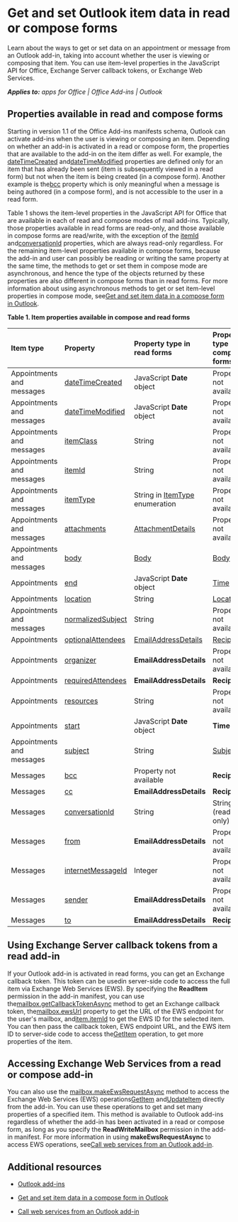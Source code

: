 
# Get and set Outlook item data in read or compose forms
Learn about the ways to get or set data on an appointment or message from an Outlook add-in, taking into account whether the user is viewing or composing that item. You can use item-level properties in the JavaScript API for Office, Exchange Server callback tokens, or Exchange Web Services.

 _**Applies to:** apps for Office | Office Add-ins | Outlook_


## Properties available in read and compose forms
<a name="mod_off15_GettingSettingItemDataReadAndCompose_Properties"> </a>

Starting in version 1.1 of the Office Add-ins manifests schema, Outlook can activate add-ins when the user is viewing or composing an item. Depending on whether an add-in is activated in a read or compose form, the properties that are available to the add-in on the item differ as well. For example, the [dateTimeCreated](http://dev.outlook.com/reference/add-ins/Office.context.mailbox.item.html%28Office.15%29.md) and[dateTimeModified](http://dev.outlook.com/reference/add-ins/Office.context.mailbox.item.html%28Office.15%29.md) properties are defined only for an item that has already been sent (item is subsequently viewed in a read form) but not when the item is being created (in a compose form). Another example is the[bcc](http://dev.outlook.com/reference/add-ins/Office.context.mailbox.item.html%28Office.15%29.md) property which is only meaningful when a message is being authored (in a compose form), and is not accessible to the user in a read form.

Table 1 shows the item-level properties in the JavaScript API for Office that are available in each of read and compose modes of mail add-ins. Typically, those properties available in read forms are read-only, and those available in compose forms are read/write, with the exception of the [itemId](http://dev.outlook.com/reference/add-ins/Office.context.mailbox.item.html%28Office.15%29.md) and[conversationId](http://dev.outlook.com/reference/add-ins/Office.context.mailbox.item.html%28Office.15%29.md) properties, which are always read-only regardless. For the remaining item-level properties available in compose forms, because the add-in and user can possibly be reading or writing the same property at the same time, the methods to get or set them in compose mode are asynchronous, and hence the type of the objects returned by these properties are also different in compose forms than in read forms. For more information about using asynchronous methods to get or set item-level properties in compose mode, see[Get and set item data in a compose form in Outlook](../outlook/compose/get-and-set-item-data-in-a-compose-form.md).


**Table 1. Item properties available in compose and read forms**


|**Item type**|**Property**|**Property type in read forms**|**Property type in compose forms**|
|:-----|:-----|:-----|:-----|
|Appointments and messages|[dateTimeCreated](http://dev.outlook.com/reference/add-ins/Office.context.mailbox.item.html%28Office.15%29.md)|JavaScript  **Date** object|Property not available|
|Appointments and messages|[dateTimeModified](http://dev.outlook.com/reference/add-ins/Office.context.mailbox.item.html%28Office.15%29.md)|JavaScript  **Date** object|Property not available|
|Appointments and messages|[itemClass](http://dev.outlook.com/reference/add-ins/Office.context.mailbox.item.html%28Office.15%29.md)|String|Property not available|
|Appointments and messages|[itemId](http://dev.outlook.com/reference/add-ins/Office.context.mailbox.item.html%28Office.15%29.md)|String|Property not available|
|Appointments and messages|[itemType](http://dev.outlook.com/reference/add-ins/Office.context.mailbox.item.html%28Office.15%29.md)|String in [ItemType](http://dev.outlook.com/reference/add-ins/Office.MailboxEnums.html%28Office.15%29.md) enumeration|Property not available|
|Appointments and messages|[attachments](http://dev.outlook.com/reference/add-ins/Office.context.mailbox.item.html%28Office.15%29.md)|[AttachmentDetails](http://dev.outlook.com/reference/add-ins/simple-types.html%28Office.15%29.md)|Property not available|
|Appointments and messages|[body](http://dev.outlook.com/reference/add-ins/Office.context.mailbox.item.html%28Office.15%29.md)|[Body](http://dev.outlook.com/reference/add-ins/Body.html%28Office.15%29.md)|[Body](http://dev.outlook.com/reference/add-ins/Body.html%28Office.15%29.md)|
|Appointments|[end](http://dev.outlook.com/reference/add-ins/Office.context.mailbox.item.html%28Office.15%29.md)|JavaScript  **Date** object|[Time](http://dev.outlook.com/reference/add-ins/Time.html%28Office.15%29.md)|
|Appointments|[location](http://dev.outlook.com/reference/add-ins/Office.context.mailbox.item.html%28Office.15%29.md)|String|[Location](http://dev.outlook.com/reference/add-ins/Location.html%28Office.15%29.md)|
|Appointments and messages|[normalizedSubject](http://dev.outlook.com/reference/add-ins/Office.context.mailbox.item.html%28Office.15%29.md)|String|Property not available|
|Appointments|[optionalAttendees](http://dev.outlook.com/reference/add-ins/Office.context.mailbox.item.html%28Office.15%29.md)|[EmailAddressDetails](http://dev.outlook.com/reference/add-ins/simple-types.html%28Office.15%29.md)|[Recipients](http://dev.outlook.com/reference/add-ins/Recipients.html%28Office.15%29.md)|
|Appointments|[organizer](http://dev.outlook.com/reference/add-ins/Office.context.mailbox.item.html%28Office.15%29.md)|**EmailAddressDetails**|Property not available|
|Appointments|[requiredAttendees](http://dev.outlook.com/reference/add-ins/Office.context.mailbox.item.html%28Office.15%29.md)|**EmailAddressDetails**|**Recipients**|
|Appointments|[resources](http://dev.outlook.com/reference/add-ins/Office.context.mailbox.item.html%28Office.15%29.md)|String|Property not available|
|Appointments|[start](http://dev.outlook.com/reference/add-ins/Office.context.mailbox.item.html%28Office.15%29.md)|JavaScript  **Date** object|**Time**|
|Appointments and messages|[subject](http://dev.outlook.com/reference/add-ins/Office.context.mailbox.item.html%28Office.15%29.md)|String|[Subject](http://dev.outlook.com/reference/add-ins/Subject.html%28Office.15%29.md)|
|Messages|[bcc](http://dev.outlook.com/reference/add-ins/Office.context.mailbox.item.html%28Office.15%29.md)|Property not available|**Recipients**|
|Messages|[cc](http://dev.outlook.com/reference/add-ins/Office.context.mailbox.item.html%28Office.15%29.md)|**EmailAddressDetails**|**Recipients**|
|Messages|[conversationId](http://dev.outlook.com/reference/add-ins/Office.context.mailbox.item.html%28Office.15%29.md)|String|String (read only)|
|Messages|[from](http://dev.outlook.com/reference/add-ins/Office.context.mailbox.item.html%28Office.15%29.md)|**EmailAddressDetails**|Property not available|
|Messages|[internetMessageId](http://dev.outlook.com/reference/add-ins/Office.context.mailbox.item.html%28Office.15%29.md)|Integer|Property not available|
|Messages|[sender](http://dev.outlook.com/reference/add-ins/Office.context.mailbox.item.html%28Office.15%29.md)|**EmailAddressDetails**|Property not available|
|Messages|[to](http://dev.outlook.com/reference/add-ins/Office.context.mailbox.item.html%28Office.15%29.md)|**EmailAddressDetails**|**Recipients**|

## Using Exchange Server callback tokens from a read add-in
<a name="mod_off15_GettingSettingItemDataReadAndCompose_CallbackTokens"> </a>

If your Outlook add-in is activated in read forms, you can get an Exchange callback token. This token can be usedin server-side code to access the full item via Exchange Web Services (EWS). By specifying the  **ReadItem** permission in the add-in manifest, you can use the[mailbox.getCallbackTokenAsync](http://dev.outlook.com/reference/add-ins/Office.context.mailbox.html%28Office.15%29.md) method to get an Exchange callback token, the[mailbox.ewsUrl](http://dev.outlook.com/reference/add-ins/Office.context.mailbox.html%28Office.15%29.md) property to get the URL of the EWS endpoint for the user's mailbox, and[item.itemId](http://dev.outlook.com/reference/add-ins/Office.context.mailbox.item.html%28Office.15%29.md) to get the EWS ID for the selected item. You can then pass the callback token, EWS endpoint URL, and the EWS item ID to server-side code to access the[GetItem](http://msdn.microsoft.com/en-us/library/e3590b8b-c2a7-4dad-a014-6360197b68e4%28Office.15%29.aspx) operation, to get more properties of the item.


## Accessing Exchange Web Services from a read or compose add-in
<a name="mod_off15_GettingSettingItemDataReadAndCompose_EWS"> </a>

You can also use the [mailbox.makeEwsRequestAsync](http://dev.outlook.com/reference/add-ins/Office.context.mailbox.html%28Office.15%29.md) method to access the Exchange Web Services (EWS) operations[GetItem](http://msdn.microsoft.com/en-us/library/e3590b8b-c2a7-4dad-a014-6360197b68e4%28Office.15%29.aspx) and[UpdateItem](http://msdn.microsoft.com/en-us/library/5d027523-e0bc-4da2-b60b-0cb9fc1fdfe4%28Office.15%29.aspx) directly from the add-in. You can use these operations to get and set many properties of a specified item. This method is available to Outlook add-ins regardless of whether the add-in has been activated in a read or compose form, as long as you specify the **ReadWriteMailbox** permission in the add-in manifest. For more information in using **makeEwsRequestAsync** to access EWS operations, see[Call web services from an Outlook add-in](../outlook/web-services.md).


## Additional resources
<a name="mod_off15_GettingSettingItemDataReadAndCompose_AdditionalRsc"> </a>


- [Outlook add-ins](../outlook/outlook-add-ins.md)
    
- [Get and set item data in a compose form in Outlook](../outlook/compose/get-and-set-item-data-in-a-compose-form.md)
    
- [Call web services from an Outlook add-in](../outlook/web-services.md)
    


